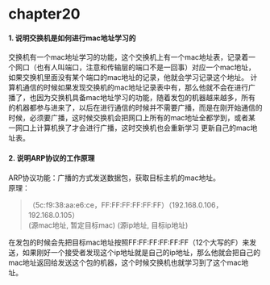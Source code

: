 # chapter20
#### 1. 说明交换机是如何进行mac地址学习的
交换机有一个mac地址学习的功能，这个交换机上有一个mac地址表，记录着一个网口（也有人叫端口，注意和传输层的端口不是一回事）对应一个mac地址，如果交换机里面没有某个端口的mac地址的记录，他就会学习记录这个地址。
计算机通信的时候如果发现交换机的mac地址记录表中有，那么他就不会在进行广播了，也因为交换机具备mac地址学习的功能，随着发包的机器越来越多，所有的机器都参与进来了，以后在进行通信的时候并不需要广播，而是在刚开始通信的时候，必须要广播，这时候交换机会把网口上所有的mac地址全都学到，或者某一网口上计算机换了才会进行广播，这时交换机也会重新学习 更新自己的mac地址表。  

#### 2. 说明ARP协议的工作原理
ARP协议功能：广播的方式发送数据包，获取目标主机的mac地址。  
原理：  
> （5c:f9:38:aa:e6:ce，FF:FF:FF:FF:FF:FF）（192.168.0.106，192.168.0.105）  
(源mac地址, 暂定目标mac) (源ip地址, 目标ip地址)  

在发包的时候会先把目标mac地址按照FF:FF:FF:FF:FF:FF（12个大写的F）来发送，如果刚好一个接受者发现这个ip地址就是自己的ip地址，那么他就会把自己的mac地址返回给发送这个包的机器，这个时候交换机也就学习到了这个mac地址。
